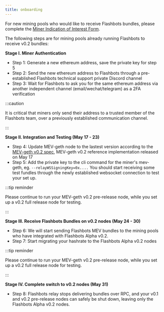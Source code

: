 ```yaml
---
title: onboarding
---
```


For new mining pools who would like to receive Flashbots bundles, please complete the [Miner Indication of Interest Form](https://docs.google.com/forms/d/e/1FAIpQLSdz29fKXJXJFWXkEu8hZNG-NJUeAbOz0Jvw9mnNLskJHlMUDA/viewform).

The following steps are for mining pools already running Flashbots to receive v0.2 bundles:

**Stage I. Miner Authentication**
* Step 1: Generate a new ethereum address, save the private key for step 5
* Step 2: Send the new ethereum address to Flashbots through a pre-established Flashbots technical support private Discord channel
* Step 3: Wait for Flashbots to ask you for the same ethereum address via another independent channel (email/wechat/telegram) as a 2FA verification

:::caution

It is critical that miners only send their address to a trusted member of the Flashbots team, over a previously established communication channel.

:::


**Stage II. Integration and Testing (May 17 - 23)**
* Step 4: Update MEV-geth node to the lastest version according to the [MEV-geth v0.2 spec](https://github.com/flashbots/mev-geth/releases/tag/v1.10.3-mev0.2.0), MEV-geth v0.2 reference implementation released on May 17
* Step 5: Add the private key to the cli command for the miner's mev-geth, eg. `--relayWSSigningKey=0x....` You should start receiving some test fundles through the newly established websocket connection to test your set up.

:::tip reminder

Please continue to run your MEV-geth v0.2 pre-release node, while you set up a v0.2 full release node for testing.

:::



**Stage III. Receive Flashbots Bundles on v0.2 nodes (May 24 - 30)**
* Step 6: We will start sending Flashbots MEV bundles to the mining pools who have integrated with Flashbots Alpha v0.2.
* Step 7: Start migrating your hashrate to the Flashbots Alpha v0.2 nodes

:::tip reminder

Please continue to run your MEV-geth v0.2 pre-release node, while you set up a v0.2 full release node for testing.

:::


**Stage IV. Complete switch to v0.2 nodes (May 31)**
* Step 8: Flashbots relay stops delivering bundles over RPC, and your v0.1 and v0.2 pre-release nodes can safely be shut down, leaving only the Flashbots Alpha v0.2 nodes.
